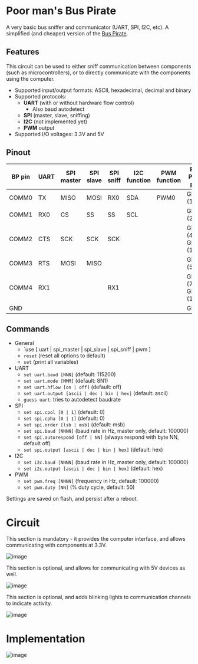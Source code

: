 # Poor man's Bus Pirate

A very basic bus sniffer and communicator (UART, SPI, I2C, etc). A simplified (and cheaper) version of the [Bus Pirate](https://dangerousprototypes.com/docs/Bus_Pirate).

## Features

This circuit can be used to either sniff communication between components (such as microcontrollers), or to directly communicate with the components using the computer.

- Supported input/output formats: ASCII, hexadecimal, decimal and binary
- Supported protocols: 
  - **UART** (with or without hardware flow control)
    - Also baud autodetect
  - **SPI** (master, slave, sniffing)
  - **I2C** (not implemented yet)
  - **PWM** output
- Supported I/O voltages: 3.3V and 5V

## Pinout

| BP pin | UART | SPI master | SPI slave | SPI sniff | I2C function | PWM function | RPi Pico pin       |
|--------|------|------------|-----------|-----------|--------------|--------------|--------------------|
| COMM0  | TX   | MISO       | MOSI      | RX0       | SDA          | PWM0         | GP0 (1)            |
| COMM1  | RX0  | CS         | SS        | SS        | SCL          |              | GP1 (2)            |
| COMM2  | CTS  | SCK        | SCK       | SCK       |              |              | GP2 (4), GP10 (14) |
| COMM3  | RTS  | MOSI       | MISO      |           |              |              | GP3 (5)            |
| COMM4  | RX1  |            |           | RX1       |              |              | GP5 (7), GP8 (11)  |
| GND    |      |            |           |           |              |              | GND                |

## Commands

- General
  - `use [ uart | spi_master | spi_slave | spi_sniff | pwm ]
  - `reset` (reset all options to default)
  - `set` (print all variables)
- UART
  - `set uart.baud [NNN]` (default: 115200)
  - `set uart.mode [MMM]` (default: 8N1)
  - `set uart.hflow [on | off]` (default: off)
  - `set uart.output [ascii | dec | bin | hex]` (default: ascii)
  - `guess uart`: tries to autodetect baudrate
- SPI
  - `set spi.cpol [0 | 1]` (default: 0)
  - `set spi.cpha [0 | 1]` (default: 0)
  - `set spi.order [lsb | msb]` (default: msb)
  - `set spi.baud [NNNN]` (baud rate in Hz, master only, default: 100000)
  - `set spi.autorespond [off | NN]` (always respond with byte NN, default off)
  - `set spi.output [ascii | dec | bin | hex]` (default: hex)
- I2C
  - `set i2c.baud [NNNN]` (baud rate in Hz, master only, default: 100000)
  - `set i2c.output [ascii | dec | bin | hex]` (default: hex)
- PWM
  - `set pwm.freq [NNNN]` (frequency in Hz, default: 100000)
  - `set pwm.duty [NN]` (% duty cycle, default: 50)

Settings are saved on flash, and persist after a reboot.

# Circuit

This section is mandatory - it provides the computer interface, and allows communicating with components at 3.3V.

![image](https://github.com/andrenho/poor-man-bus-pirate/assets/84652/44ba63c5-f81d-4478-bd14-66dc913552da)

This section is optional, and allows for communicating with 5V devices as well.

![image](https://github.com/andrenho/poor-man-bus-pirate/assets/84652/5a567604-431e-45d2-851b-0d46df98cebb)

This section is optional, and adds blinking lights to communication channels to indicate activity.

![image](https://github.com/andrenho/poor-man-bus-pirate/assets/84652/0d1dda8b-4ede-4791-a77b-8b5e4be25a43)


# Implementation

![image](https://github.com/andrenho/poor-man-bus-pirate/assets/84652/6b8cda69-5a8c-4264-a6e0-ec4868ee3aef)

